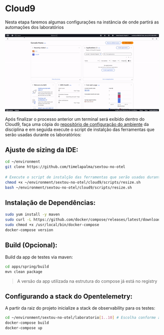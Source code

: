 # Cloud9

Nesta etapa faremos algumas configurações na instância de onde partirá as automações dos laboratórios

![alt tag](imagens/create-environment.gif)

Após finalizar o processo anterior um terminal será exibido dentro do Cloud9, faça uma cópia do [repositório de configuração do ambiente](https://github.com/timelapalma/sextou-no-otel) da disciplina e em seguida execute o script de instalção das ferramentas que serão usadas durante os laboratórios:

## Ajuste de sizing da IDE:

```sh
cd ~/environment
git clone https://github.com/timelapalma/sextou-no-otel

# Execute o script de instalção das ferramentas que serão usadas durante os laboratórios:
chmod +x ~/environment/sextou-no-otel/cloud9/scripts/resize.sh
bash ~/environment/sextou-no-otel/cloud9/scripts/resize.sh
```

## Instalação de Dependências:
```sh
sudo yum install -y maven
sudo curl -L https://github.com/docker/compose/releases/latest/download/docker-compose-$(uname -s)-$(uname -m) -o /usr/local/bin/docker-compose
sudo chmod +x /usr/local/bin/docker-compose
docker-compose version
```

## Build (Opcional):
Build da app de testes via maven:

```sh
cd apps/spring/build
mvn clean package
```

> A versão da app utilizada na estrutura do compose já está no registry

## Configurando a stack do Opentelemetry:


A partir da raiz do projeto inicialize a stack de observability para os testes:

```sh
cd ~/environment/sextou-no-otel/laboratorio[1..10] # Escolha conforme a etapa
docker-compose build
docker-compose up
```